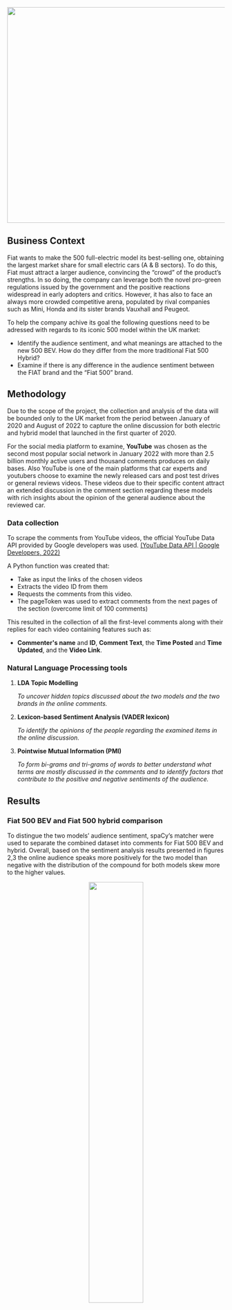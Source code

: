 <img src="electric_Car.jpg" width="900" height="500">

## Business Context

Fiat wants to make the 500 full-electric model its best-selling one, obtaining the largest market share for small electric cars (A & B sectors).
To do this, Fiat must attract a larger audience, convincing the “crowd” of the product’s strengths. 
In so doing, the company can leverage both the novel pro-green regulations issued by the government and the positive reactions widespread in early adopters and critics. 
However, it has also to face an always more crowded competitive arena, populated by rival companies such as Mini, Honda and its sister brands Vauxhall and Peugeot.

To help the company achive its goal the following questions need to be adressed with regards to its iconic 500 model within the UK market:
- Identify the audience sentiment, and what meanings are attached to the new 500 BEV. How do they differ from the more traditional Fiat 500 Hybrid?
- Examine if there is any difference in the audience sentiment between the FIAT brand and the “Fiat 500” brand.

## Methodology
Due to the scope of the project, the collection and analysis of the data will be bounded only to the UK market from the period between January of 2020 and August of 2022 to capture the online discussion for both electric and hybrid model that launched in the first quarter of 2020.

For the social media platform to examine, **YouTube** was chosen as the second most popular social network in January 2022 with more than 2.5 billion monthly active users and thousand comments produces on daily bases. Also YouTube is one of the main platforms that car experts and youtubers choose to examine the newly released cars and post test drives or general reviews videos. These videos due to their specific content attract an extended discussion in the comment section regarding these models with rich insights about the opinion of the general audience about the reviewed car.


### Data collection

To scrape the comments from YouTube videos, the official YouTube Data API provided by Google developers was used. [(YouTube Data API | Google Developers, 2022)](https://developers.google.com/youtube/v3)

A Python function was created that: 
- Take as input the links of the chosen videos
- Extracts the video ID from them
- Requests the comments from this video. 
- The pageToken was used to extract comments from the next pages of the section (overcome limit of 100 comments) 

This resulted in the collection of all the first-level comments along with their replies for each video containing features such as:
- **Commenter's name** and **ID**, **Comment Text**, the **Time Posted** and **Time Updated**, and the **Video Link**. 

### Natural Language Processing tools

1. **LDA Topic Modelling**
   
   *To uncover hidden topics discussed about the two models and the two brands in the online comments.* 
   
2. **Lexicon-based Sentiment Analysis (VADER lexicon)**

   *To identify the opinions of the people regarding the examined items in the online discussion.*

3. **Pointwise Mutual Information (PMI)**

   *To form bi-grams and tri-grams of words to better understand what terms are mostly discussed in the comments and to identify factors that contribute to the positive and negative sentiments of the audience.*
   
## Results

### Fiat 500 BEV and Fiat 500 hybrid comparison

To distingue the two models’ audience sentiment, spaCy’s matcher were used to separate the combined dataset into comments for Fiat 500 BEV and hybrid. Overall, based on the sentiment analysis results presented in figures 2,3 the online audience speaks more positively for the two model than negative with the distribution of the compound for both models skew more to the higher values.

<p align="center">
  <img src="Graphs/Fiat_500_BEV.png" width=50% height=50%> 
</p>

<p align="center">
  <img src="Graphs/Fiat_500_hybrid.png" width=50% height=50%> 
</p>

Regarding the difference in sentiment between the two models, the electric model has slightly more positive comments than the hybrid model, with an average compound of 0.351 compared to 0.294, and more than 65% versus 62% of the comments had been positive. Additionally, 46% of the comments were extremely positive (compound > 0.5) for electric versus 41% for hybrid.

So, to identify what features create this difference in sentiment, topic modeling was performed. The results of topic modeling showed in the figure 4, 10 distinct topics are mainly discussed on the dataset with a slight overlapping between the topics mentioning the design of the car and its affordability. From the graph, topics referring to the Design of the car, its Price and its driving behavior attracting more attention from the audience, making the cluster of those topics larger.

<p align="center">
  <img src="Graphs/Models.png" width=100% height=100%> 
</p>

Between these topics, a theme about the video itself appeared which is common on the platform where the audience praise the video creator. These comments however don’t have any value for the evaluation of the car and appeared to be separated for the other topics on the visualization. Therefore, to reduce the noise of the dataset, comments containing strongly these topics will be excluded. The complete list of topics can be seen in the figure 5.

<p align="center">
  <img src="Graphs/Μodel_topics.png" width=65% height=65%> 
</p>

Then, to appreciate the importance of each topic in the separation of these two models, the figures 6,7 demonstrate both the average positive attitudes per topic and the distribution of positive, negative, and neutral comments posted per topic, respectively. The graphs illustrate that for both models, the main points of discussion are the price, design and driving behavior of the car, with design being the dominant topic for hybrid and price, along with design for electric. Regarding the positive attitudes of the audience, the BEV outperforms the hybrid in price and design while being slightly lower in driving behavior.

<p align="center">
  <img src="Graphs/Posive_percentage_topic.png" width=100% height=100%> 
</p>

<p align="center">
  <img src="Graphs/Topic_sentiment_models.png" width=90% height=90%> 
</p>


### Insights for the electric model

These findings reveal some important information about the structure of the online conversation and the audience's perspectives about the models. According to the findings, the BEV model was more favorably received by the audience than hybrids, and its sentiment score in the main topics of the discussion is promising. More extensive research, however, is required to find the traits that can make the model appealing to a broad audience. To achieve this, the extremely positive comments were examined for the electric model, and the main topics mentioned there were again the price, design, and driving behavior. The PMI method was then used to identify any prominent terms that appeared in this topic. This strategy yielded an interesting result in the Driving behavior topic. The “one-pedal range” is one feature that appeared to through PMI to be an important factor that differentiated the model from its competitors. So, after reviewing some comments referencing this feature, it appears that it is one aspect that may persuade a potential buyer to order the car. Finally, the bigrams and trigrams analysis did not provide any useful insight on the price and design subjects due to the small number of comments and the more general content on them.

### Fiat 500 brand and Fiat brand comparison

According to the sentiment analysis data shown in figures 3, 4, both the Fiat and Fiat 500 brands receive mostly positive comments, with the percentage of them being above 55%. However, compared to the Fiat brand, the Fiat 500 brand receives substantially more favorable online audience reactions. It is observed that Fiat brand draw more neutral comments with the spike to its distribution of compound centered around 0. In contrast, the public seems to respond more favorably to the recently emerged Fiat 500 brand, with its distribution being primarily concentrated to extreme positive qualities.

<p align="center">
  <img src="Graphs/Fiat_brand.png" width=50% height=50%> 
</p>

<p align="center">
  <img src="Graphs/Fiat_500_brand.png" width=50% height=50%> 
</p>

This difference in the sentiment (average compound 0.22 versus 0.33) may indicate a clear distinction between the two brands in audience minds, but extreme values may have an impact on these results. To examine further if this difference is contrite, change of sentiment over time was plotted along with the comments collected per month. From the figure 10 the average compound considerably varies over time, generally in positive values, with the sentiment between the two brands occasionally crossing. This lack of a clear separation in the trend of both sentiments though may evidence that audience still consider the two brands as one entity and seems to use these terms interchangeably.

<p align="center">
  <img src="Graphs/Sentiment_change_over_time.png" width=100% height=100%> 
</p>

Regarding the fluctuation of the compound score, the extreme values seem to be caused by the lack of a sufficient number of comments. This was strongly affected by the way the data was collected because comments were posted mainly in the first weeks after the video was posted, making it difficult to appreciate the evolution of discussion through time. The spikes in comments volume in April 2020 and June 2021 with the first one came from two videos posted by respected car review channels such as ‘carwow’ and ‘High Peak Autos’ that reviewed the Fiat 500 electric model after it was launched the previous month in Milan, and the second one resulted from one video from ‘High Peak Autos’ that examined the same model, which was provided as a promotion for a car dealership. In general, the Fiat 500 brand is more discussed than Fiat brand throughout the examined period with more positive opinions regarding the first one but without a consistent clear separation between them.

So, to examine if there is a feature that clearly separate these two entities, topic modeling was performed. For the figure 6, 8 distinct topics are mainly discussed on the dataset without any important overlapping between topics. From the graph, topics referring to Design and Price of the cars, driving behavior in the city and the services provided by the dealers of those brands attracting more attention from the audience, making the cluster of those topics larger.

<p align="center">
  <img src="Graphs/Brands.png" width=100% height=100%> 
</p>


Also in this case, comments regarding the video itself are present but it will be not taken into consideration. Other interested themes that are discussed are about the issues and services associated with fiat models, their interior configuration, battery performance and charging speeds along with the expenses coming to buy and maintain the car.

<p align="center">
  <img src="Graphs/Screenshot 2022-08-30 at 12.58.55 PM.png" width=65% height=65%> 
</p>

Then, to appreciate if there is any specific topic that clearly differentiate the two brands both in number of occurrences and sentiment, the figures 7,8 demonstrates both the average positive attitudes per topic and the distribution of positive, negative, and neutral comments posted per topic respectively.

<p align="center">
  <img src="Graphs/Screenshot 2022-08-30 at 12.56.36 PM.png" width=90% height=90%> 
</p>

According to figure 7, which shows the number of comments written per topic, the battery and charger topic appears to be distinct to the Fiat 500 brand as opposed to Fiat. These results were due to the comments in the dataset, which mainly represented the 500 brand as the two electric models. Then, due to the iconic design of the 500 models compared to the brand's other cars such as the Panda and Punto, interior configuration, design, and price appear to be focusing primarily on the Fiat 500 brand rather than Fiat.

<p align="center">
  <img src="Graphs/Screenshot 2022-08-30 at 12.52.48 PM.png" width=100% height=100%> 
</p>

Regarding the difference in sentiment between the topics, from Figure 8, a significant difference in opinions can be seen in the topics regarding issues and problems with the cars, along with the expenses for the purchase and maintenance of the car. From these topics, the audience perception about Fiat 500 brand seems to be clearly separated and improved compared to the Fiat brand, which scores significantly low on those aspects.
Similar findings appeared by applying PMI to uncover bigrams and trigrams to identify meanings attached to those brands. The results verified that the Fiat brand seems to be associated mainly with problematic cars, with frequent bi-grams such as (‘fiat’, ‘fix’), (‘fix’, ‘tomorrow’) appearing in the comments. This doesn’t seem to be the case for the Fiat 500 brand, which draws more positive comments regarding the design of the car and some innovative features such as the pedal range model. Finally, feelings like love, fun, and passion appear to have emerged alongside this brand from an audience that appears to be excited about the new models, in contrast to conservative opinions about the traditional brand.

## Recomendations
- To gain more traction in this evolving UK market, FCA is recommended to focus their marketing resources on the targeted promotion of the electric model.
- The main points that need to be highlighted in their marketing materials seem to be the design and the driving behaviour of the car.
- In these materials, features that appeared to attract extremely positive comments, such as the one-pedal range, will be important to be stressed.
- Effort to separate the new emerging brand of Fiat 500, which seems to be mostly associated with excitement and positive feelings, from the traditional Fiat brand, which is mainly associated with problematic cars.

